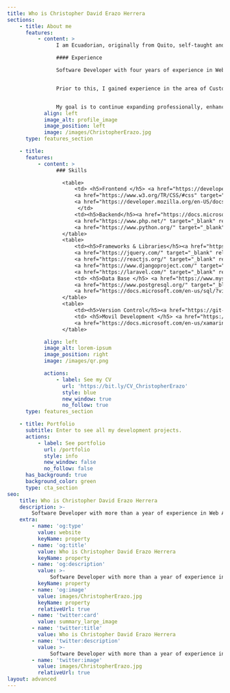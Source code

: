 ```yaml
---
title: Who is Christopher David Erazo Herrera
sections:
    - title: About me
      features:
          - content: >
                I am Ecuadorian, originally from Quito, self-taught and passionate about software development technologies, who likes to continue discovering new things, Currently, I am enhancing my knowledge and skills in Java SpringBoot.

                #### Experience

                Software Developer with four years of experience in Web Application Development. I have participated in the development of mobile applications with Xamarin.Forms, now MAUI and some web applications for the financial sector using technologies such as React and Angular. 


                Prior to this, I gained experience in the area of Customer Service and Sales where you can develop skills such as working under pressure, teamwork, good attitude and proactivity. 


                My goal is to continue expanding professionally, enhancing my skills and proposing my ideas, which support the constant development of Startups or Companies.
            align: left
            image_alt: profile_image
            image_position: left
            image: /images/ChristopherErazo.jpg
      type: features_section

    - title:
      features:
          - content: >
                ### Skills

                  <table>
                      <td> <h5>Frontend </h5> <a href="https://developer.mozilla.org/en-US/docs/Glossary/HTML5" target="_blank" rel="noreferrer"><img src="https://raw.githubusercontent.com/danielcranney/readme-generator/main/public/icons/skills/html5-colored.svg" width="48" height="48" alt="HTML5" /></a>
                      <a href="https://www.w3.org/TR/CSS/#css" target="_blank" rel="noreferrer"><img src="https://raw.githubusercontent.com/danielcranney/readme-generator/main/public/icons/skills/css3-colored.svg" width="48" height="48" alt="CSS3" /></a>
                      <a href="https://developer.mozilla.org/en-US/docs/Web/JavaScript" target="_blank" rel="noreferrer"><img src="https://raw.githubusercontent.com/danielcranney/readme-generator/main/public/icons/skills/javascript-colored.svg" width="48" height="48" alt="Javascript" /></a>
                       </td>
                      <td><h5>Backend</h5><a href="https://docs.microsoft.com/en-us/dotnet/csharp/" target="_blank" rel="noreferrer"><img src="https://raw.githubusercontent.com/danielcranney/readme-generator/main/public/icons/skills/csharp-colored.svg" width="48" height="48" alt="C#" /></a>
                      <a href="https://www.php.net/" target="_blank" rel="noreferrer"><img src="https://raw.githubusercontent.com/danielcranney/readme-generator/main/public/icons/skills/php-colored.svg" width="48" height="48" alt="PHP" /></a>
                      <a href="https://www.python.org/" target="_blank" rel="noreferrer"><img src="https://raw.githubusercontent.com/danielcranney/readme-generator/main/public/icons/skills/python-colored.svg" width="48" height="48" alt="Python" /></a></td>
                  </table>
                  <table>
                      <td><h5>Frameworks & Libraries</h5><a href="https://getbootstrap.com/" target="_blank" rel="noreferrer"><img src="https://raw.githubusercontent.com/danielcranney/readme-generator/main/public/icons/skills/bootstrap-colored.svg" width="48" height="48" alt="Bootstrap" /></a>
                      <a href="https://jquery.com/" target="_blank" rel="noreferrer"><img src="https://raw.githubusercontent.com/danielcranney/readme-generator/main/public/icons/skills/jquery-colored.svg" width="48" height="48" alt="JQuery" /></a>
                      <a href="https://reactjs.org/" target="_blank" rel="noreferrer"><img src="https://raw.githubusercontent.com/danielcranney/readme-generator/main/public/icons/skills/react-colored.svg" width="48" height="48" alt="React" /></a><a href="https://dotnet.microsoft.com/en-us/" target="_blank" rel="noreferrer"><img src="https://raw.githubusercontent.com/danielcranney/readme-generator/main/public/icons/skills/dot-net-colored.svg" width="48" height="48" alt=".NET" /></a>
                      <a href="https://www.djangoproject.com/" target="_blank" rel="noreferrer"><img src="https://raw.githubusercontent.com/danielcranney/readme-generator/main/public/icons/skills/django-colored.svg" width="48" height="48" alt="Django" /></a>
                      <a href="https://laravel.com/" target="_blank" rel="noreferrer"><img src="https://raw.githubusercontent.com/danielcranney/readme-generator/main/public/icons/skills/laravel-colored.svg" width="48" height="48" alt="Lavarel" /></a></td>
                      <td> <h5>Data Base </h5> <a href="https://www.mysql.com/" target="_blank" rel="noreferrer"><img src="https://raw.githubusercontent.com/danielcranney/readme-generator/main/public/icons/skills/mysql-colored.svg" width="48" height="48" alt="MySQL" /></a>
                      <a href="https://www.postgresql.org/" target="_blank" rel="noreferrer"><img src="https://raw.githubusercontent.com/danielcranney/readme-generator/main/public/icons/skills/postgresql-colored.svg" width="48" height="48" alt="PostgreSQL" /></a>
                      <a href="https://docs.microsoft.com/en-us/sql/?view=sql-server-ver16" target="_blank" rel="noreferrer"><img src="/icons/sql-server.svg" width="48" height="48" alt="SQL-Server" /></a> </td>
                  </table>
                  <table>
                      <td><h5>Version Control</h5><a href="https://git-scm.com/doc" target="_blank" rel="noreferrer"><img src="/icons/git.svg" width="48" height="48" alt="Git" /></a> <a href="https://docs.github.com/es" target="_blank" rel="noreferrer"><img src="/icons/github.svg" width="48" height="48" alt="GitHub" /></a></td>
                      <td> <h5>Movil Development </h5> <a href="https://flutter.dev/" target="_blank" rel="noreferrer"><img src="https://raw.githubusercontent.com/danielcranney/readme-generator/main/public/icons/skills/flutter-colored.svg" width="48" height="48" alt="Flutter" /></a>
                      <a href="https://docs.microsoft.com/en-us/xamarin/get-started/what-is-xamarin-forms" target="_blank" rel="noreferrer"><img src="/icons/xamarin.svg" width="48" height="48" alt="xamarin" /></a></td>
                  </table>

            align: left
            image_alt: lorem-ipsum
            image_position: right
            image: /images/qr.png

            actions:
                - label: See my CV
                  url: 'https://bit.ly/CV_ChristopherErazo'
                  style: blue
                  new_window: true
                  no_follow: true
      type: features_section

    - title: Portfolio
      subtitle: Enter to see all my development projects.
      actions:
          - label: See portfolio
            url: /portfolio
            style: info
            new_window: false
            no_follow: false
      has_background: true
      background_color: green
      type: cta_section
seo:
    title: Who is Christopher David Erazo Herrera
    description: >-
        Software Developer with more than a year of experience in Web Application Development. I have participated in the development of mobile...
    extra:
        - name: 'og:type'
          value: website
          keyName: property
        - name: 'og:title'
          value: Who is Christopher David Erazo Herrera
          keyName: property
        - name: 'og:description'
          value: >-
              Software Developer with more than a year of experience in Web Application Development. I have participated in the development of mobile...
          keyName: property
        - name: 'og:image'
          value: images/ChristopherErazo.jpg
          keyName: property
          relativeUrl: true
        - name: 'twitter:card'
          value: summary_large_image
        - name: 'twitter:title'
          value: Who is Christopher David Erazo Herrera
        - name: 'twitter:description'
          value: >-
              Software Developer with more than a year of experience in Web Application Development. I have participated in the development of mobile...
        - name: 'twitter:image'
          value: images/ChristopherErazo.jpg
          relativeUrl: true
layout: advanced
---
```

